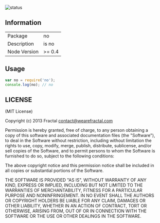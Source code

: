 ![status](https://secure.travis-ci.org/wearefractal/no.png?branch=master)

## Information

<table>
<tr> 
<td>Package</td><td>no</td>
</tr>
<tr>
<td>Description</td>
<td>is no</td>
</tr>
<tr>
<td>Node Version</td>
<td>>= 0.4</td>
</tr>
</table>

## Usage

```javascript
var no = require('no');
console.log(no); // no
```

## LICENSE

(MIT License)

Copyright (c) 2013 Fractal <contact@wearefractal.com>

Permission is hereby granted, free of charge, to any person obtaining
a copy of this software and associated documentation files (the
"Software"), to deal in the Software without restriction, including
without limitation the rights to use, copy, modify, merge, publish,
distribute, sublicense, and/or sell copies of the Software, and to
permit persons to whom the Software is furnished to do so, subject to
the following conditions:

The above copyright notice and this permission notice shall be
included in all copies or substantial portions of the Software.

THE SOFTWARE IS PROVIDED "AS IS", WITHOUT WARRANTY OF ANY KIND,
EXPRESS OR IMPLIED, INCLUDING BUT NOT LIMITED TO THE WARRANTIES OF
MERCHANTABILITY, FITNESS FOR A PARTICULAR PURPOSE AND
NONINFRINGEMENT. IN NO EVENT SHALL THE AUTHORS OR COPYRIGHT HOLDERS BE
LIABLE FOR ANY CLAIM, DAMAGES OR OTHER LIABILITY, WHETHER IN AN ACTION
OF CONTRACT, TORT OR OTHERWISE, ARISING FROM, OUT OF OR IN CONNECTION
WITH THE SOFTWARE OR THE USE OR OTHER DEALINGS IN THE SOFTWARE.
